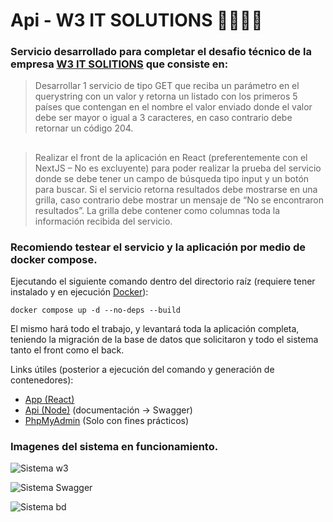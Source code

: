 # Api - W3 IT SOLUTIONS 🚀👨🏼‍💻

### Servicio desarrollado para completar el desafio técnico de la empresa [W3 IT SOLITIONS](https://w3itsolutions.net/) que consiste en:

>Desarrollar 1 servicio de tipo GET que reciba un parámetro en el querystring con un valor y retorna un listado con los primeros 5 países que contengan en el nombre el valor enviado donde el valor debe ser mayor o igual a 3 caracteres, en caso contrario debe retornar un código 204.

##  

>Realizar el front de la aplicación en React (preferentemente con el NextJS – No es excluyente) para poder realizar la prueba del servicio donde se debe tener un campo de búsqueda tipo input y un botón para buscar. Si el servicio retorna resultados debe mostrarse en una grilla, caso contrario debe mostrar un mensaje de “No se encontraron resultados”. La grilla debe contener como columnas toda la información recibida del servicio.

### Recomiendo testear el servicio y la aplicación por medio de docker compose.

Ejecutando el siguiente comando dentro del directorio raíz (requiere tener instalado y en ejecución [Docker](https://www.docker.com/)):

```
docker compose up -d --no-deps --build
```

El mismo hará todo el trabajo, y levantará toda la aplicación completa, teniendo la migración de la base de datos que solicitaron y todo el sistema tanto el front como el back. 

Links útiles (posterior a ejecución del comando y generación de contenedores):

* [App (React)](http://localhost:3000)
* [Api (Node)](http://localhost:3001/api/docs) (documentación -> Swagger)
* [PhpMyAdmin](http://localhost:8080) (Solo con fines prácticos)


### Imagenes del sistema en funcionamiento. 

![Sistema w3](https://i.ibb.co/sj1yVmT/w3.jpg)

![Sistema Swagger](https://i.ibb.co/w7RSxJL/swagger-w3.jpg)

![Sistema bd](https://i.ibb.co/X4VfH0g/bd.jpg) 


